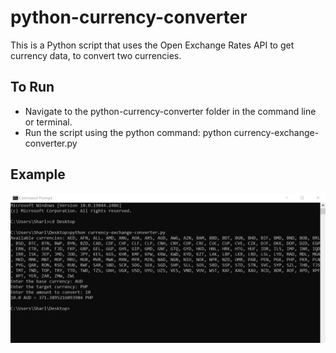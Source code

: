 # python-currency-converter
This is a Python script that uses the Open Exchange Rates API to get currency data, to convert two currencies.

## To Run

* Navigate to the python-currency-converter folder in the command line or terminal.
* Run the script using the python command: python currency-exchange-converter.py

## Example

![alt text](preview.jpg)
